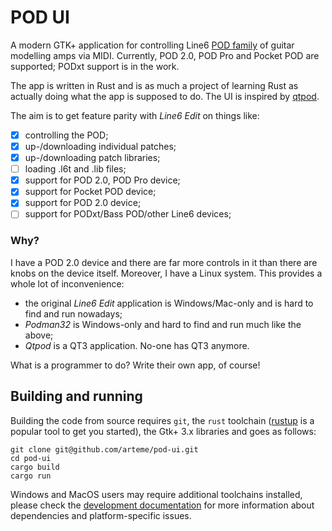 # POD UI

A modern GTK+ application for controlling Line6 [POD family](https://en.wikipedia.org/wiki/Pod_(amp_modeler))
of guitar modelling amps via MIDI. Currently, POD 2.0, POD Pro and Pocket
POD are supported; PODxt support is in the work.

The app is written in Rust and is as much a project of learning Rust as
actually doing what the app is supposed to do. The UI is inspired by
[qtpod](https://llg.cubic.org/tools/qtpod/). 

The aim is to get feature parity with *Line6 Edit* on things like:

 - [x] controlling the POD;
 - [x] up-/downloading individual patches;
 - [x] up-/downloading patch libraries;
 - [ ] loading .l6t and .lib files;
 - [x] support for POD 2.0, POD Pro device;
 - [x] support for Pocket POD device;
 - [x] support for POD 2.0 device;
 - [ ] support for PODxt/Bass POD/other Line6 devices;

### Why?

I have a POD 2.0 device and there are far more controls in it than there are
knobs on the device itself. Moreover, I have a Linux system. This provides a
whole lot of inconvenience:
 * the original *Line6 Edit* application is Windows/Mac-only and is hard to 
   find and run nowadays;
 * *Podman32* is Windows-only and hard to find and run much like the above;
 * *Qtpod* is a QT3 application. No-one has QT3 anymore.

What is a programmer to do? Write their own app, of course!

## Building and running

Building the code from source requires `git`, the `rust` toolchain 
([rustup](https://rustup.rs/) is a popular tool to get you started), the
Gtk+ 3.x libraries and goes as follows: 

```shell
git clone git@github.com/arteme/pod-ui.git
cd pod-ui
cargo build
cargo run
```

Windows and MacOS users may require additional toolchains installed, please
check the [development documentation](DEVELOPMENT.md) for more information
about dependencies and platform-specific issues.
